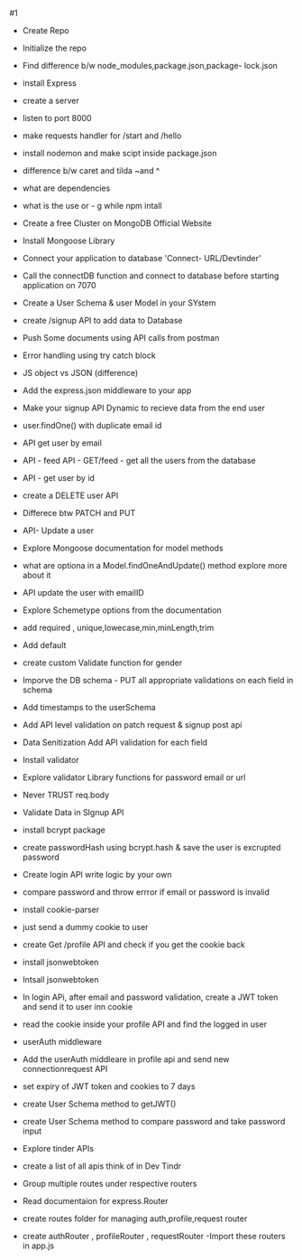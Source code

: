
#1 
- Create Repo
- Initialize the repo
- Find difference b/w node_modules,package.json,package- lock.json
- install Express
- create a server
- listen to port 8000
- make requests handler for /start and /hello
- install nodemon and make scipt inside package.json
- difference b/w caret and tilda ~and ^
- what are dependencies
- what is the use or - g while npm intall




- Create a free Cluster on MongoDB Official Website
- Install Mongoose Library
- Connect your application to database 'Connect- URL/Devtinder'
- Call the connectDB function and connect to database before starting application on 7070
- Create a User Schema & user Model in your SYstem
- create /signup API to add data to Database
- Push Some documents using API calls from postman
- Error handling using try catch block



- JS object vs JSON (difference)
- Add the express.json middleware to your app
- Make your signup API Dynamic to recieve data from the end user
- user.findOne() with duplicate email id 
- API get user by email 
- API -  feed API - GET/feed - get all the users from the database
- API - get user by id
- create a DELETE user API
- Differece btw PATCH and PUT
- API-  Update a user
- Explore Mongoose documentation for model methods
- what are optiona in a Model.findOneAndUpdate() method explore more about it
- API update the user with emailID


- Explore Schemetype options from the documentation
-  add required , unique,lowecase,min,minLength,trim
-  Add default
-  create custom Validate  function for gender
-  Imporve the DB schema -  PUT all appropriate validations on each field in schema
-  Add timestamps to the userSchema
-  Add API level validation on patch request & signup post api 
-  Data Senitization Add API validation for each field
- Install validator
- Explore validator Library functions for password email or url
- Never TRUST  req.body





 - Validate Data in SIgnup API
 - install bcrypt package
 - create passwordHash using bcrypt.hash & save the user is excrupted password
 - Create login API write logic by your own
 - compare password and throw errror if email or password is invalid


- install cookie-parser
-  just send a dummy cookie to user
- create Get /profile API and check if you get the cookie back
- install jsonwebtoken
- Intsall jsonwebtoken
 - In login APi, after email and password validation, create a JWT token and send it to user inn cookie
 - read the cookie inside your profile API and find the logged in user
 - userAuth middleware 
 - Add the userAuth middleare in profile api and send new connectionrequest API
 - set expiry of JWT token and cookies to 7 days
- create User Schema method to getJWT()
- create User Schema method to compare password and take password input




- Explore tinder APIs 
- create a list of all apis think of in Dev Tindr
- Group multiple routes under respective routers
- Read documentaion for express.Router
- create routes folder for managing auth,profile,request router
- create authRouter , profileRouter , requestRouter
-Import these routers in app.js
